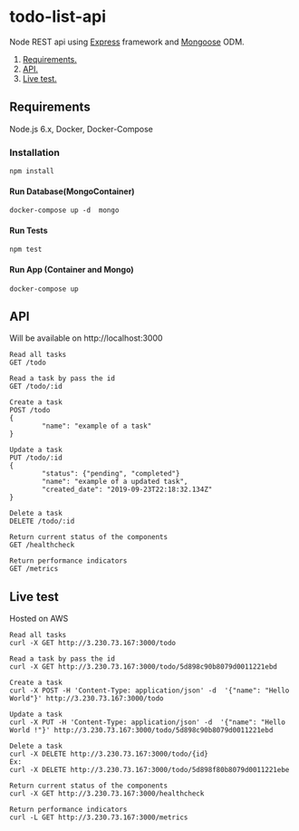# todo-list-api

Node REST api using [Express](https://github.com/expressjs/express) framework and [Mongoose](https://github.com/Automattic/mongoose) ODM.

1. [ Requirements. ](#req)
2. [ API. ](#api)
2. [ Live test. ](#live)

<a name="req"></a>
## Requirements
Node.js 6.x, Docker, Docker-Compose

### Installation
```
npm install
```

#### Run Database(MongoContainer)
```
docker-compose up -d  mongo
```

#### Run Tests
```
npm test
```

#### Run App (Container and Mongo)
```
docker-compose up
```
<a name="api"></a>
## API
Will be available on http://localhost:3000
```
Read all tasks
GET /todo
```
```
Read a task by pass the id
GET /todo/:id
```
```
Create a task
POST /todo
{
        "name": "example of a task"
}
```
```
Update a task
PUT /todo/:id
{
        "status": {"pending", "completed"}
        "name": "example of a updated task",
        "created_date": "2019-09-23T22:18:32.134Z"
}
```
```
Delete a task
DELETE /todo/:id
```
```
Return current status of the components
GET /healthcheck
```
```
Return performance indicators
GET /metrics
```

<a name="live"></a>
## Live test
Hosted on AWS
```
Read all tasks
curl -X GET http://3.230.73.167:3000/todo
```
```
Read a task by pass the id
curl -X GET http://3.230.73.167:3000/todo/5d898c90b8079d0011221ebd
```
```
Create a task
curl -X POST -H 'Content-Type: application/json' -d  '{"name": "Hello World"}' http://3.230.73.167:3000/todo
```
```
Update a task
curl -X PUT -H 'Content-Type: application/json' -d  '{"name": "Hello World !"}' http://3.230.73.167:3000/todo/5d898c90b8079d0011221ebd
```
```
Delete a task
curl -X DELETE http://3.230.73.167:3000/todo/{id}
Ex:
curl -X DELETE http://3.230.73.167:3000/todo/5d898f80b8079d0011221ebe
```
```
Return current status of the components
curl -X GET http://3.230.73.167:3000/healthcheck
```
```
Return performance indicators
curl -L GET http://3.230.73.167:3000/metrics
```
